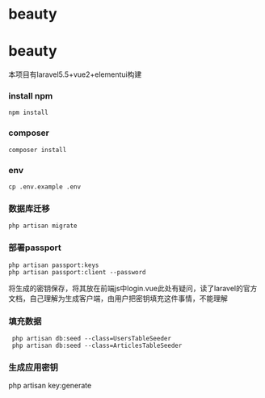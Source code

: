 # beauty
# beauty
本项目有laravel5.5+vue2+elementui构建
### install npm
```angular2html
npm install
```
### composer 
```angular2html
composer install
```
### env
```angular2html
cp .env.example .env
```
### 数据库迁移
```angular2html
php artisan migrate
```
### 部署passport
```angular2html
php artisan passport:keys
php artisan passport:client --password
```
将生成的密钥保存，将其放在前端js中login.vue此处有疑问，读了laravel的官方文档，自己理解为生成客户端，由用户把密钥填充这件事情，不能理解
### 填充数据
```angular2html
 php artisan db:seed --class=UsersTableSeeder
 php artisan db:seed --class=ArticlesTableSeeder
```

### 生成应用密钥
php artisan key:generate
